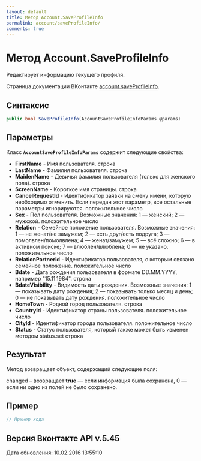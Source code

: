 ```yaml
---
layout: default
title: Метод Account.SaveProfileInfo
permalink: account/saveProfileInfo/
comments: true
---
```

# Метод Account.SaveProfileInfo
Редактирует информацию текущего профиля.

Страница документации ВКонтакте [account.saveProfileInfo](https://vk.com/dev/account.saveProfileInfo).

## Синтаксис
``` csharp
public bool SaveProfileInfo(AccountSaveProfileInfoParams @params)
```

## Параметры
Класс **`AccountSaveProfileInfoParams`** содержит следующие свойства:

+ **FirstName** - Имя пользователя. строка
+ **LastName** - Фамилия пользователя. строка
+ **MaidenName** - Девичья фамилия пользователя (только для женского пола). строка
+ **ScreenName** - Короткое имя страницы. строка
+ **CancelRequestId** - Идентификатор заявки на смену имени, которую необходимо отменить. 
Если передан этот параметр, все остальные параметры игнорируются. положительное число
+ **Sex** - Пол пользователя. Возможные значения: 
1 — женский; 
2 — мужской. 
положительное число
+ **Relation** - Семейное положение пользователя. Возможные значения: 
1 — не женат/не замужем; 
2 — есть друг/есть подруга; 
3 — помолвлен/помолвлена; 
4 — женат/замужем; 
5 — всё сложно; 
6 — в активном поиске; 
7 — влюблён/влюблена; 
0 — не указано. 
положительное число
+ **RelationPartnerId** - Идентификатор пользователя, с которым связано семейное положение. положительное число
+ **Bdate** - Дата рождения пользователя в формате DD.MM.YYYY, например "15.11.1984". строка
+ **BdateVisibility** - Видимость даты рождения. Возможные значения: 
1 — показывать дату рождения; 
2 — показывать только месяц и день; 
0 — не показывать дату рождения. 
положительное число
+ **HomeTown** - Родной город пользователя. строка
+ **CountryId** - Идентификатор страны пользователя. положительное число
+ **CityId** - Идентификатор города пользователя. положительное число
+ **Status** - Статус пользователя, который также может быть изменен методом status.set строка

## Результат
Метод возвращает объект, содержащий следующие поля: 

changed – возвращает **true** — если информация была сохранена, 0 — если ни одно из полей не было сохранено. 
## Пример
``` csharp
// Пример кода
```

## Версия Вконтакте API v.5.45
Дата обновления: 10.02.2016 13:55:10
